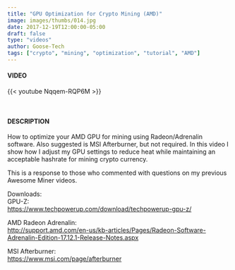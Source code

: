 ```yaml
---
title: "GPU Optimization for Crypto Mining (AMD)"
image: images/thumbs/014.jpg
date: 2017-12-19T12:00:00-05:00
draft: false
type: "videos"
author: Goose-Tech
tags: ["crypto", "mining", "optimization", "tutorial", "AMD"]
---
```


#### VIDEO

{{< youtube Nqqem-RQP6M >}}

&nbsp;

#### DESCRIPTION

How to optimize your AMD GPU for mining using Radeon/Adrenalin software.  Also suggested is MSI Afterburner, but not required.  In this video I show how I adjust my GPU settings to reduce heat while maintaining an acceptable hashrate for mining crypto currency.

This is a response to those who commented with questions on my previous Awesome Miner videos.

Downloads:  
GPU-Z:  
https://www.techpowerup.com/download/techpowerup-gpu-z/  

AMD Radeon Adrenalin:  
http://support.amd.com/en-us/kb-articles/Pages/Radeon-Software-Adrenalin-Edition-17.12.1-Release-Notes.aspx  

MSI Afterburner:  
https://www.msi.com/page/afterburner  